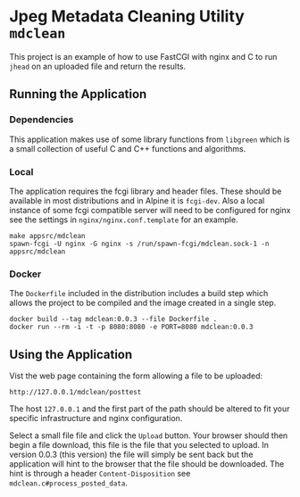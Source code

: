 # Jpeg Metadata Cleaning Utility `mdclean`

This project is an example of how to use FastCGI with nginx and C to run
`jhead` on an uploaded file and return the results.

## Running the Application

### Dependencies

This application makes use of some library functions from `libgreen`
which is a small collection of useful C and C++ functions and algorithms.

### Local

The application requires the fcgi library and header files. These should
be available in most distributions and in Alpine it is `fcgi-dev`. Also
a local instance of some fcgi compatible server will need to be configured
for nginx see the settings in `nginx/nginx.conf.template` for an example.

    make appsrc/mdclean
    spawn-fcgi -U nginx -G nginx -s /run/spawn-fcgi/mdclean.sock-1 -n appsrc/mdclean

### Docker

The `Dockerfile` included in the distribution includes a build step which
allows the project to be compiled and the image created in a single step.

    docker build --tag mdclean:0.0.3 --file Dockerfile .
    docker run --rm -i -t -p 8080:8080 -e PORT=8080 mdclean:0.0.3

## Using the Application

Vist the web page containing the form allowing a file to be uploaded:

    http://127.0.0.1/mdclean/posttest

The host `127.0.0.1` and the first part of the path should be altered to
fit your specific infrastructure and nginx configuration.

Select a small file file and click the `Upload` button. Your browser
should then begin a file download, this file is the file that you selected
to upload. In version 0.0.3 (this version) the file will simply be sent
back but the application will hint to the browser that the file should be
downloaded. The hint is through a header `Content-Disposition` see
`mdclean.c#process_posted_data`.

